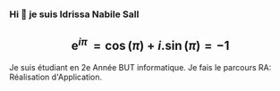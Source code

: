 ### Hi 👋 je suis Idrissa Nabile Sall
$$
\mathrm{e}^{i\pi}\, = \cos(\pi) + i.\sin(\pi) = -1
$$
---
Je suis étudiant en 2e Année BUT informatique. Je fais le parcours RA: Réalisation d'Application.
